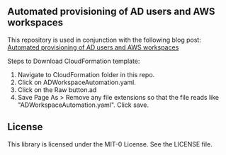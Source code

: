 ## Automated provisioning of AD users and AWS workspaces

This repository is used in conjunction with the following blog post: [Automated provisioning of AD users and AWS workspaces ](https://aws.amazon.com/blogs/)


Steps to Download CloudFormation template:
1. Navigate to CloudFormation folder in this repo.
2. Click on ADWorkspaceAutomation.yaml.
3. Click on the Raw button.ad
4. Save Page As > Remove any file extensions so that the file reads like "ADWorkspaceAutomation.yaml". Click save.


## License

This library is licensed under the MIT-0 License. See the LICENSE file.

